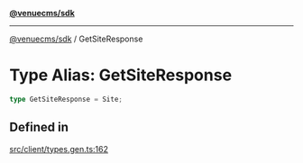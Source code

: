 [**@venuecms/sdk**](../Index.md)

***

[@venuecms/sdk](../Index.md) / GetSiteResponse

# Type Alias: GetSiteResponse

```ts
type GetSiteResponse = Site;
```

## Defined in

[src/client/types.gen.ts:162](https://github.com/venuecms/sdk/blob/2ca50bf1921627009457658807ac341d342a13a9/src/client/types.gen.ts#L162)
